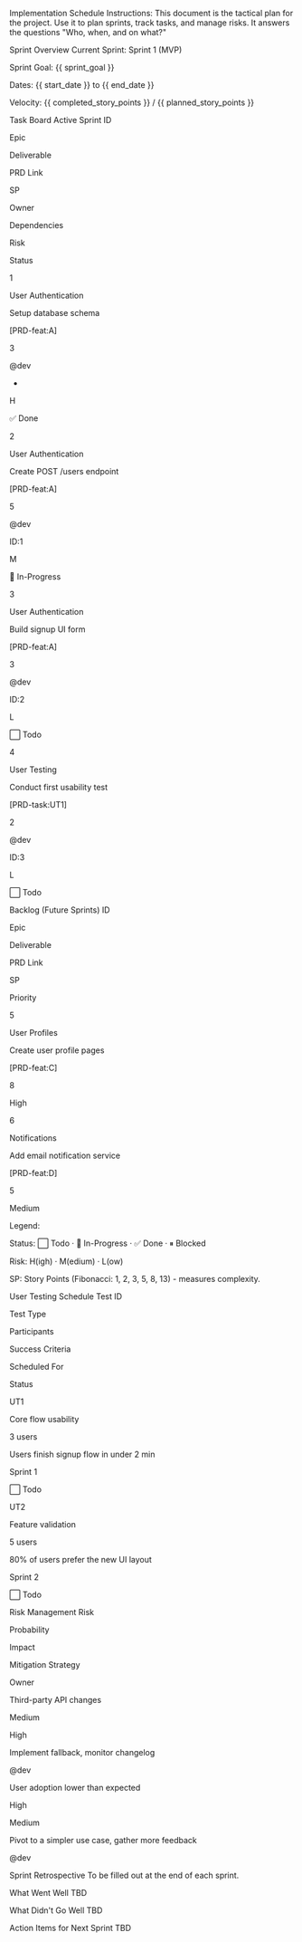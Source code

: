 Implementation Schedule
Instructions: This document is the tactical plan for the project. Use it to plan sprints,
track tasks, and manage risks. It answers the questions "Who, when, and on what?"

Sprint Overview
Current Sprint: Sprint 1 (MVP)

Sprint Goal: {{ sprint_goal }}

Dates: {{ start_date }} to {{ end_date }}

Velocity: {{ completed_story_points }} / {{ planned_story_points }}

Task Board
Active Sprint
ID

Epic

Deliverable

PRD Link

SP

Owner

Dependencies

Risk

Status

1

User Authentication

Setup database schema

[PRD-feat:A]

3

@dev

-

H

✅ Done

2

User Authentication

Create POST /users endpoint

[PRD-feat:A]

5

@dev

ID:1

M

🔄 In-Progress

3

User Authentication

Build signup UI form

[PRD-feat:A]

3

@dev

ID:2

L

⬜ Todo

4

User Testing

Conduct first usability test

[PRD-task:UT1]

2

@dev

ID:3

L

⬜ Todo

Backlog (Future Sprints)
ID

Epic

Deliverable

PRD Link

SP

Priority

5

User Profiles

Create user profile pages

[PRD-feat:C]

8

High

6

Notifications

Add email notification service

[PRD-feat:D]

5

Medium

Legend:

Status: ⬜ Todo · 🔄 In-Progress · ✅ Done · ⏸ Blocked

Risk: H(igh) · M(edium) · L(ow)

SP: Story Points (Fibonacci: 1, 2, 3, 5, 8, 13) - measures complexity.

User Testing Schedule
Test ID

Test Type

Participants

Success Criteria

Scheduled For

Status

UT1

Core flow usability

3 users

Users finish signup flow in under 2 min

Sprint 1

⬜ Todo

UT2

Feature validation

5 users

80% of users prefer the new UI layout

Sprint 2

⬜ Todo

Risk Management
Risk

Probability

Impact

Mitigation Strategy

Owner

Third-party API changes

Medium

High

Implement fallback, monitor changelog

@dev

User adoption lower than expected

High

Medium

Pivot to a simpler use case, gather more feedback

@dev

Sprint Retrospective
To be filled out at the end of each sprint.

What Went Well
TBD

What Didn't Go Well
TBD

Action Items for Next Sprint
TBD
